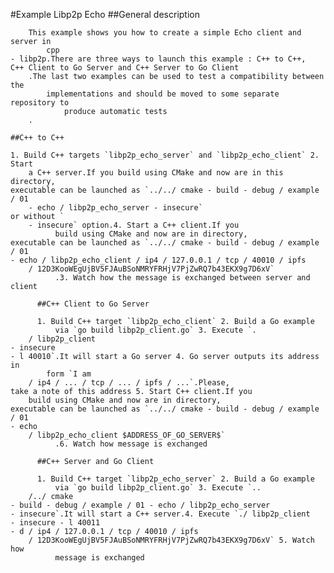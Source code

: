 #Example Libp2p Echo
##General description

        This example shows you how to create a simple Echo client and server in
            cpp
    - libp2p.There are three ways to launch this example : C++ to C++,
    C++ Client to Go Server and C++ Server to Go Client
        .The last two examples can be used to test a compatibility between the
            implementations and should be moved to some separate repository to
                produce automatic tests
        .

    ##C++ to C++

    1. Build C++ targets `libp2p_echo_server` and `libp2p_echo_client` 2. Start
        a C++ server.If you build using CMake and now are in this directory,
    executable can be launched as `../../ cmake - build - debug / example / 01
        - echo / libp2p_echo_server - insecure`
    or without `
        - insecure` option.4. Start a C++ client.If you
              build using CMake and now are in directory,
    executable can be launched as `../../ cmake - build - debug / example / 01
    - echo / libp2p_echo_client / ip4 / 127.0.0.1 / tcp / 40010 / ipfs
        / 12D3KooWEgUjBV5FJAuBSoNMRYFRHjV7PjZwRQ7b43EKX9g7D6xV`
              .3. Watch how the message is exchanged between server and client

          ##C++ Client to Go Server

          1. Build C++ target `libp2p_echo_client` 2. Build a Go example
              via `go build libp2p_client.go` 3. Execute `.
        / libp2p_client
    - insecure
    - l 40010`.It will start a Go server 4. Go server outputs its address in
            form `I am
        / ip4 / ... / tcp / ... / ipfs / ...`.Please,
    take a note of this address 5. Start C++ client.If you
        build using CMake and now are in directory,
    executable can be launched as `../../ cmake - build - debug / example / 01
    - echo
        / libp2p_echo_client $ADDRESS_OF_GO_SERVER$`
              .6. Watch how message is exchanged

          ##C++ Server and Go Client

          1. Build C++ target `libp2p_echo_server` 2. Build a Go example
              via `go build libp2p_client.go` 3. Execute `..
        /../ cmake
    - build - debug / example / 01 - echo / libp2p_echo_server
    - insecure`.It will start a C++ server.4. Execute `./ libp2p_client
    - insecure - l 40011
    - d / ip4 / 127.0.0.1 / tcp / 40010 / ipfs
        / 12D3KooWEgUjBV5FJAuBSoNMRYFRHjV7PjZwRQ7b43EKX9g7D6xV` 5. Watch how
              message is exchanged
